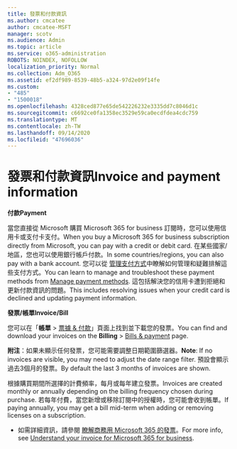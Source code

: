 ```yaml
---
title: 發票和付款資訊
ms.author: cmcatee
author: cmcatee-MSFT
manager: scotv
ms.audience: Admin
ms.topic: article
ms.service: o365-administration
ROBOTS: NOINDEX, NOFOLLOW
localization_priority: Normal
ms.collection: Adm_O365
ms.assetid: ef2df989-8539-48b5-a324-97d2e09f14fe
ms.custom:
- "485"
- "1500018"
ms.openlocfilehash: 4328ced877e65de542226232e3335dd7c8046d1c
ms.sourcegitcommit: c6692ce0fa1358ec3529e59ca0ecdfdea4cdc759
ms.translationtype: MT
ms.contentlocale: zh-TW
ms.lasthandoff: 09/14/2020
ms.locfileid: "47696036"
---
```

# <a name="invoice-and-payment-information"></a><span data-ttu-id="f4904-102">發票和付款資訊</span><span class="sxs-lookup"><span data-stu-id="f4904-102">Invoice and payment information</span></span>

<span data-ttu-id="f4904-103">**付款**</span><span class="sxs-lookup"><span data-stu-id="f4904-103">**Payment**</span></span>

<span data-ttu-id="f4904-104">當您直接從 Microsoft 購買 Microsoft 365 for business 訂閱時，您可以使用信用卡或支付卡支付。</span><span class="sxs-lookup"><span data-stu-id="f4904-104">When you buy a Microsoft 365 for business subscription directly from Microsoft, you can pay with a credit or debit card.</span></span>  <span data-ttu-id="f4904-105">在某些國家/地區，您也可以使用銀行帳戶付款。</span><span class="sxs-lookup"><span data-stu-id="f4904-105">In some countries/regions, you can also pay with a bank account.</span></span>  <span data-ttu-id="f4904-106">您可以從 [管理支付方式](https://docs.microsoft.com/microsoft-365/commerce/billing-and-payments/manage-payment-methods)中瞭解如何管理和疑難排解這些支付方式。</span><span class="sxs-lookup"><span data-stu-id="f4904-106">You can learn to manage and troubleshoot these payment methods from [Manage payment methods](https://docs.microsoft.com/microsoft-365/commerce/billing-and-payments/manage-payment-methods).</span></span> <span data-ttu-id="f4904-107">這包括解決您的信用卡遭到拒絕和更新付款資訊的問題。</span><span class="sxs-lookup"><span data-stu-id="f4904-107">This includes resolving issues when your credit card is declined and updating payment information.</span></span>

<span data-ttu-id="f4904-108">**發票/帳單**</span><span class="sxs-lookup"><span data-stu-id="f4904-108">**Invoice/Bill**</span></span>

<span data-ttu-id="f4904-109">您可以在「**帳單**  >  [票據 & 付款](https://go.microsoft.com/fwlink/p/?linkid=848039)」頁面上找到並下載您的發票。</span><span class="sxs-lookup"><span data-stu-id="f4904-109">You can find and download your invoices on the **Billing** > [Bills & payment](https://go.microsoft.com/fwlink/p/?linkid=848039) page.</span></span>  

<span data-ttu-id="f4904-110">**附注**：如果未顯示任何發票，您可能需要調整日期範圍篩選器。</span><span class="sxs-lookup"><span data-stu-id="f4904-110">**Note**: If no invoices are visible, you may need to adjust the date range filter.</span></span>  <span data-ttu-id="f4904-111">預設會顯示過去3個月的發票。</span><span class="sxs-lookup"><span data-stu-id="f4904-111">By default the last 3 months of invoices are shown.</span></span>

<span data-ttu-id="f4904-112">根據購買期間所選擇的計費頻率，每月或每年建立發票。</span><span class="sxs-lookup"><span data-stu-id="f4904-112">Invoices are created monthly or annually depending on the billing frequency chosen during purchase.</span></span>  <span data-ttu-id="f4904-113">若每年付費，當您新增或移除訂閱中的授權時，您可能會收到帳單。</span><span class="sxs-lookup"><span data-stu-id="f4904-113">If paying annually, you may get a bill mid-term when adding or removing licenses on a subscription.</span></span>

- <span data-ttu-id="f4904-114">如需詳細資訊，請參閱 [瞭解商務用 Microsoft 365 的發票](https://docs.microsoft.com/microsoft-365/commerce/billing-and-payments/understand-your-invoice2)。</span><span class="sxs-lookup"><span data-stu-id="f4904-114">For more info, see [Understand your invoice for Microsoft 365 for business](https://docs.microsoft.com/microsoft-365/commerce/billing-and-payments/understand-your-invoice2).</span></span>